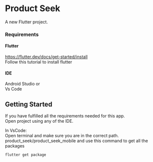 # Product Seek

A new Flutter project.

### Requirements

#### Flutter 
https://flutter.dev/docs/get-started/install  
Follow this tutorial to install flutter

#### IDE
Android Studio or  
Vs Code

## Getting Started
If you have fulfilled all the requirements needed for this app.  
Open project using any of the IDE.

In VsCode:  
Open terminal and make sure you are in the correct path. product_seek/product_seek_mobile and use this command to get all the packages  
``` 
flutter get package 
```
